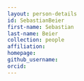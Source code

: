 ```yaml
---
layout: person-details
id: SebastianBeier
first-name: Sebastian
last-name: Beier
collection: people
affiliation:
homepage:
github_username: 
orcid: 
---
```

